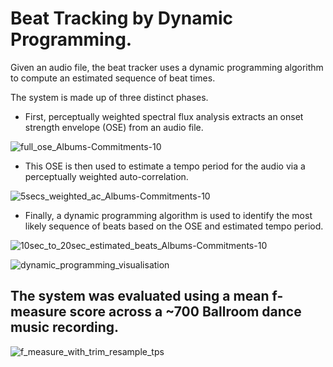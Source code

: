 # Beat Tracking by Dynamic Programming.

Given an audio file, the beat tracker uses a dynamic programming algorithm to compute an estimated sequence of beat times.

The system is made up of three distinct phases. 
- First, perceptually weighted spectral flux analysis extracts an onset strength envelope (OSE) from an audio file.

![full_ose_Albums-Commitments-10](https://github.com/ruarim/beat_tracker/assets/48099261/1175b867-fddd-496a-98ca-8bc21c24fed4)

- This OSE is then used to estimate a tempo period for the audio via a perceptually weighted auto-correlation.

![5secs_weighted_ac_Albums-Commitments-10](https://github.com/ruarim/beat_tracker/assets/48099261/19ee7057-ced0-4e12-b1ea-a32f45d8c5db)

- Finally, a dynamic programming algorithm is used to identify the most likely sequence of beats based on the OSE and estimated tempo period.

![10sec_to_20sec_estimated_beats_Albums-Commitments-10](https://github.com/ruarim/beat_tracker/assets/48099261/8e981ff8-f815-412e-96af-08de17477870)

![dynamic_programming_visualisation](https://github.com/ruarim/beat_tracker/assets/48099261/f91ba64e-e6b1-4a13-9117-f9ab27885aeb)

## The system was evaluated using a mean f-measure score across a ~700 Ballroom dance music recording.
![f_measure_with_trim_resample_tps](https://github.com/ruarim/beat_tracker/assets/48099261/e26aa6b9-cd10-4f74-ad37-4a85686557f5)

